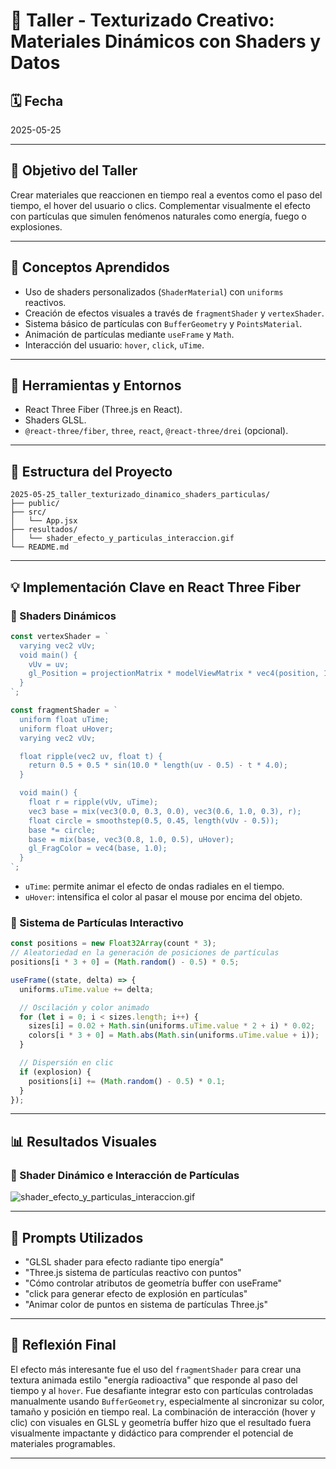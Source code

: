 # 🧪 Taller - Texturizado Creativo: Materiales Dinámicos con Shaders y Datos

## 🗓️ Fecha

2025-05-25

---

## 🎯 Objetivo del Taller

Crear materiales que reaccionen en tiempo real a eventos como el paso del tiempo, el hover del usuario o clics. Complementar visualmente el efecto con partículas que simulen fenómenos naturales como energía, fuego o explosiones.

---

## 🧐 Conceptos Aprendidos

* Uso de shaders personalizados (`ShaderMaterial`) con `uniforms` reactivos.
* Creación de efectos visuales a través de `fragmentShader` y `vertexShader`.
* Sistema básico de partículas con `BufferGeometry` y `PointsMaterial`.
* Animación de partículas mediante `useFrame` y `Math`.
* Interacción del usuario: `hover`, `click`, `uTime`.

---

## 🔧 Herramientas y Entornos

* React Three Fiber (Three.js en React).
* Shaders GLSL.
* `@react-three/fiber`, `three`, `react`, `@react-three/drei` (opcional).

---

## 📁 Estructura del Proyecto

```
2025-05-25_taller_texturizado_dinamico_shaders_particulas/
├── public/
├── src/
│   └── App.jsx
├── resultados/
│   └── shader_efecto_y_particulas_interaccion.gif
└── README.md
```

---

## 💡 Implementación Clave en React Three Fiber

### 🔹 Shaders Dinámicos

```js
const vertexShader = `
  varying vec2 vUv;
  void main() {
    vUv = uv;
    gl_Position = projectionMatrix * modelViewMatrix * vec4(position, 1.0);
  }
`;

const fragmentShader = `
  uniform float uTime;
  uniform float uHover;
  varying vec2 vUv;

  float ripple(vec2 uv, float t) {
    return 0.5 + 0.5 * sin(10.0 * length(uv - 0.5) - t * 4.0);
  }

  void main() {
    float r = ripple(vUv, uTime);
    vec3 base = mix(vec3(0.0, 0.3, 0.0), vec3(0.6, 1.0, 0.3), r);
    float circle = smoothstep(0.5, 0.45, length(vUv - 0.5));
    base *= circle;
    base = mix(base, vec3(0.8, 1.0, 0.5), uHover);
    gl_FragColor = vec4(base, 1.0);
  }
`;
```

* `uTime`: permite animar el efecto de ondas radiales en el tiempo.
* `uHover`: intensifica el color al pasar el mouse por encima del objeto.

### 💪 Sistema de Partículas Interactivo

```js
const positions = new Float32Array(count * 3);
// Aleatoriedad en la generación de posiciones de partículas
positions[i * 3 + 0] = (Math.random() - 0.5) * 0.5;
```

```js
useFrame((state, delta) => {
  uniforms.uTime.value += delta;

  // Oscilación y color animado
  for (let i = 0; i < sizes.length; i++) {
    sizes[i] = 0.02 + Math.sin(uniforms.uTime.value * 2 + i) * 0.02;
    colors[i * 3 + 0] = Math.abs(Math.sin(uniforms.uTime.value + i));
  }

  // Dispersión en clic
  if (explosion) {
    positions[i] += (Math.random() - 0.5) * 0.1;
  }
});
```

---

## 📊 Resultados Visuales

### 🔹 Shader Dinámico e Interacción de Partículas

![shader_efecto_y_particulas_interaccion.gif](resultados/shader_efecto_y_particulas_interaccion.gif)

---

## 🔎 Prompts Utilizados

* "GLSL shader para efecto radiante tipo energía"
* "Three.js sistema de partículas reactivo con puntos"
* "Cómo controlar atributos de geometría buffer con useFrame"
* "click para generar efecto de explosión en partículas"
* "Animar color de puntos en sistema de partículas Three.js"

---

## 💬 Reflexión Final

El efecto más interesante fue el uso del `fragmentShader` para crear una textura animada estilo "energía radioactiva" que responde al paso del tiempo y al `hover`. Fue desafiante integrar esto con partículas controladas manualmente usando `BufferGeometry`, especialmente al sincronizar su color, tamaño y posición en tiempo real. La combinación de interacción (hover y clic) con visuales en GLSL y geometría buffer hizo que el resultado fuera visualmente impactante y didáctico para comprender el potencial de materiales programables.

---
